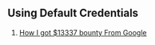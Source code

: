 ## Using Default Credentials

1. [How I got $13337 bounty From Google](https://thesecurityexperts.wordpress.com/2017/09/24/how-i-got-13337-bounty-from-google/)
